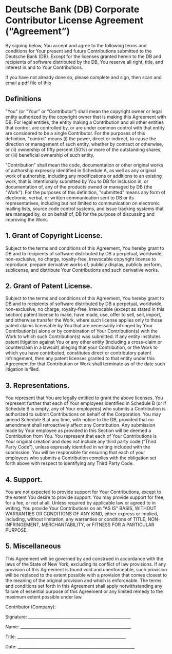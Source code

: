 # Deutsche Bank (DB) Corporate Contributor License Agreement (“Agreement”)

By signing below, You accept and agree to the following terms and conditions for Your present and future Contributions submitted to the Deutsche Bank (DB). Except for the licenses granted herein to the DB and recipients of software distributed by the DB, You reserve all right, title, and interest in and to Your Contributions. 

If you have not already done so, please complete and sign, then scan and email a pdf file of this 

## Definitions

"You" (or "Your" or “Contributor”) shall mean the copyright owner or legal entity authorized by the copyright owner that is making this Agreement with DB. For legal entities, the entity making a Contribution and all other entities that control, are controlled by, or are under common control with that entity are considered to be a single Contributor. For the purposes of this definition, "control" means (i) the power, direct or indirect, to cause the direction or management of such entity, whether by contract or otherwise, or (ii) ownership of fifty percent (50%) or more of the outstanding shares, or (iii) beneficial ownership of such entity.

"Contribution" shall mean the code, documentation or other original works of authorship expressly identified in Schedule A, as well as any original work of authorship, including any modifications or additions to an existing work, that is intentionally submitted by You to DB for inclusion in, or documentation of, any of the products owned or managed by DB (the "Work"). For the purposes of this definition, "submitted" means any form of electronic, verbal, or written communication sent to DB or its representatives, including but not limited to communication on electronic mailing lists, source code control systems, and issue tracking systems that are managed by, or on behalf of, DB for the purpose of discussing and improving the Work.

## 1. Grant of Copyright License.

Subject to the terms and conditions of this Agreement, You hereby grant to DB and to recipients of software distributed by DB a perpetual, worldwide, non-exclusive, no charge, royalty-free, irrevocable copyright license to reproduce, prepare derivative works of, publicly display, publicly perform, sublicense, and distribute Your Contributions and such derivative works.

## 2. Grant of Patent License.

Subject to the terms and conditions of this Agreement, You hereby grant to DB and to recipients of software distributed by DB a perpetual, worldwide, non-exclusive, no charge, royalty-free, irrevocable (except as stated in this section) patent license to make, have made, use, offer to sell, sell, import, and otherwise transfer the Work, where such license applies only to those patent claims licensable by You that are necessarily infringed by Your Contribution(s) alone or by combination of Your Contribution(s) with the Work to which such Contribution(s) was submitted. If any entity institutes patent litigation against You or any other entity (including a cross-claim or counterclaim in a lawsuit) alleging that your Contribution, or the Work to which you have contributed, constitutes direct or contributory patent infringement, then any patent licenses granted to that entity under this Agreement for that Contribution or Work shall terminate as of the date such litigation is filed.

## 3. Representations.

You represent that You are legally entitled to grant the above licenses. You represent further that each of Your employees identified in Schedule B (or if Schedule B is empty, any of Your employees) who submits a Contribution is authorized to submit Contributions on behalf of the Corporation. You may amend Schedule B at any time, with notice to the DB, provided
that no amendment shall retroactively affect any Contribution. Any submission made by Your employee as provided in this Section will be deemed a Contribution from You. You represent that each of Your Contributions is Your original creation and does not include any third party code (“Third Party Code”), unless expressly identified in writing included with the submission. You will be responsible for ensuring that each of your employees who submits a Contribution complies with the obligation set forth above with respect to identifying any Third Party Code.

## 4. Support.

You are not expected to provide support for Your Contributions, except to the extent You desire to provide support. You may provide support for free, for a fee, or not at all. Unless required by applicable law or agreed to in writing, You provide Your Contributions on an "AS IS" BASIS, WITHOUT WARRANTIES OR CONDITIONS OF ANY KIND, either express or implied, including, without limitation, any warranties or conditions of TITLE, NON-INFRINGEMENT, MERCHANTABILITY, or FITNESS FOR A PARTICULAR PURPOSE.

## 5. Miscellaneous

This Agreement will be governed by and construed in accordance with the laws of the State of New York, excluding its conflict of law provisions. If any provision of this Agreement is found void and unenforceable, such provision will be replaced to the extent possible with a provision that comes closest to the meaning of the original provision and which is enforceable. The terms and conditions set forth in this Agreement shall apply notwithstanding any failure of essential purpose of this Agreement or any limited remedy to the maximum extent possible under law.


Contributor (Company):

Signature: __________________________________________________

Name: ______________________________________________________

Title: _____________________________________________________

Date: _________________________________________________________
 

